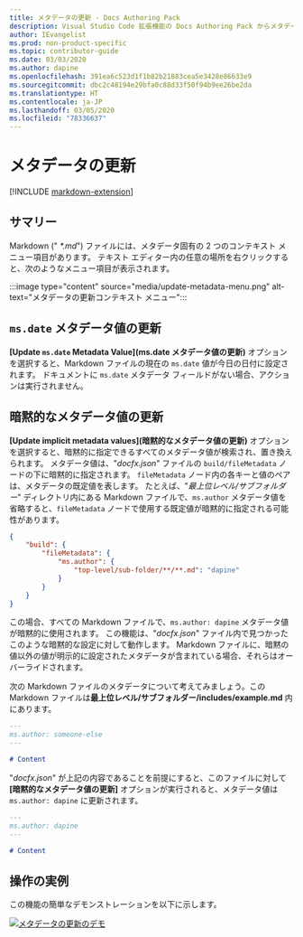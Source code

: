 ```yaml
---
title: メタデータの更新 - Docs Authoring Pack
description: Visual Studio Code 拡張機能の Docs Authoring Pack からメタデータを更新する方法について説明します。
author: IEvangelist
ms.prod: non-product-specific
ms.topic: contributor-guide
ms.date: 03/03/2020
ms.author: dapine
ms.openlocfilehash: 391ea6c523d1f1b82b21883cea5e3428e86633e9
ms.sourcegitcommit: dbc2c48194e29bfa0c88d33f50f94b9ee26be2da
ms.translationtype: HT
ms.contentlocale: ja-JP
ms.lasthandoff: 03/05/2020
ms.locfileid: "78336637"
---
```

# <a name="update-metadata"></a>メタデータの更新

[!INCLUDE [markdown-extension](includes/markdown-extension.md)]

## <a name="summary"></a>サマリー

Markdown (" *\*.md*") ファイルには、メタデータ固有の 2 つのコンテキスト メニュー項目があります。 テキスト エディター内の任意の場所を右クリックすると、次のようなメニュー項目が表示されます。

:::image type="content" source="media/update-metadata-menu.png" alt-text="メタデータの更新コンテキスト メニュー":::

## <a name="update-msdate-metadata-value"></a>`ms.date` メタデータ値の更新

**[Update `ms.date` Metadata Value]\(ms.date メタデータ値の更新\)** オプションを選択すると、Markdown ファイルの現在の `ms.date` 値が今日の日付に設定されます。 ドキュメントに `ms.date` メタデータ フィールドがない場合、アクションは実行されません。

## <a name="update-implicit-metadata-values"></a>暗黙的なメタデータ値の更新

**[Update implicit metadata values]\(暗黙的なメタデータ値の更新\)** オプションを選択すると、暗黙的に指定できるすべてのメタデータ値が検索され、置き換えられます。 メタデータ値は、"*docfx.json*" ファイルの `build/fileMetadata` ノードの下に暗黙的に指定されます。 `fileMetadata` ノード内の各キーと値のペアは、メタデータの既定値を表します。 たとえば、"*最上位レベル/サブフォルダー*" ディレクトリ内にある Markdown ファイルで、`ms.author` メタデータ値を省略すると、`fileMetadata` ノードで使用する既定値が暗黙的に指定される可能性があります。

```json
{
    "build": {
        "fileMetadata": {
            "ms.author": {
                "top-level/sub-folder/**/**.md": "dapine"
            }
        }
    }
}
```

この場合、すべての Markdown ファイルで、`ms.author: dapine` メタデータ値が暗黙的に使用されます。 この機能は、"*docfx.json*" ファイル内で見つかったこのような暗黙的な設定に対して動作します。 Markdown ファイルに、暗黙の値以外の値が明示的に設定されたメタデータが含まれている場合、それらはオーバーライドされます。

次の Markdown ファイルのメタデータについて考えてみましょう。この Markdown ファイルは**最上位レベル/サブフォルダー/includes/example.md** 内にあります。

```markdown
---
ms.author: someone-else
---

# Content
```

"*docfx.json*" が上記の内容であることを前提にすると、このファイルに対して **[暗黙的なメタデータ値の更新]** オプションが実行されると、メタデータ値は `ms.author: dapine` に更新されます。

```markdown
---
ms.author: dapine
---

# Content
```

## <a name="in-action"></a>操作の実例

この機能の簡単なデモンストレーションを以下に示します。

[![メタデータの更新のデモ](media/update-metadata.gif)](media/update-metadata.gif#lightbox)
